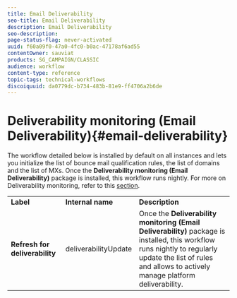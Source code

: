 ```yaml
---
title: Email Deliverability
seo-title: Email Deliverability
description: Email Deliverability
seo-description: 
page-status-flag: never-activated
uuid: f60a09f0-47a0-4fc0-b0ac-47178af6ad55
contentOwner: sauviat
products: SG_CAMPAIGN/CLASSIC
audience: workflow
content-type: reference
topic-tags: technical-workflows
discoiquuid: da0779dc-b734-483b-81e9-ff4706a2b6de
---
```


# Deliverability monitoring (Email Deliverability){#email-deliverability}

The workflow detailed below is installed by default on all instances and lets you initialize the list of bounce mail qualification rules, the list of domains and the list of MXs. Once the **Deliverability monitoring (Email Deliverability)** package is installed, this workflow runs nightly. For more on Deliverability monitoring, refer to this [section](../../delivery/using/about-deliverability.md).

<table> 
 <tbody> 
  <tr> 
   <td> <strong>Label</strong><br /> </td> 
   <td> <strong>Internal name</strong><br /> </td> 
   <td> <strong>Description</strong><br /> </td> 
  </tr> 
  <tr> 
   <td> <strong>Refresh for deliverability</strong><br /> </td> 
   <td> <span class="uicontrol">deliverabilityUpdate</span> <br /> </td> 
   <td>  Once the <strong>Deliverability monitoring (Email Deliverability)</strong> package is installed, this workflow runs nightly to regularly update the list of rules and allows to actively manage platform deliverability.<br /> </td> 
  </tr> 
 </tbody> 
</table>

